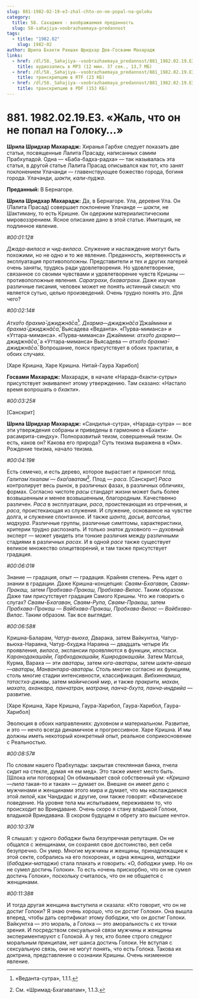 ```yaml
---
slug: 881-1982-02-19-e3-zhal-chto-on-ne-popal-na-goloku
category:
  title: 58. Сахаджия - воображаемая преданность
  slug: 58-sahajiya-voobrazhaemaya-predannost
tags:
  - title: "1982.02"
    slug: 1982-02
author: Шрила Бхакти Ракшак Шридхар Дев-Госвами Махарадж
links:
  - href: /dl/58._Sahajiya--voobrazhaemaya_predannost/881_1982.02.19.E3_SridharMj_Zhal_chto_on_ne_popal_na_Goloku.mp3
    title: аудиозапись в MP3 (12 мин. 37 сек., 13,7 МБ)
  - href: /dl/58._Sahajiya--voobrazhaemaya_predannost/881_1982.02.19.E3_SridharMj_Zhal_chto_on_ne_popal_na_Goloku.rtf
    title: транскрипцию в RTF (23 КБ)
  - href: /dl/58._Sahajiya--voobrazhaemaya_predannost/881_1982.02.19.E3_SridharMj_Zhal_chto_on_ne_popal_na_Goloku.pdf
    title: транскрипцию в PDF (153 КБ)
---
```


# 881. 1982.02.19.E3. «Жаль, что он не попал на Голоку…»

**Шрила Шридхар Махарадж:** Хиранья Гарбхе следует показать две статьи, посвященные Лалита Прасаду, написанных самим Прабхупадой. Одна — «Баба-бадха-радха» — так называлась эта статья, в другой статье Лалита Прасад описывался как тот, кто занят поклонением Улачанди — главенствующее божество города, богиня города. Улачанди, *шакти, кали-пуджа*.

**Преданный:** В Бернагоре.

**Шрила Шридхар Махарадж:** Да, в Бернагоре. Ула, деревня Ула. Он (Лалита Прасад) совершает поклонение Улачанде — *шакти*, не Шактиману, то есть Кришне. Он одержим материалистическим мировоззрением. Ясное описание дано в этой статье. Имитация, не подлинное явление.

*#00:01:12#*

*Джада-виласа* и *чид-виласа*. Служение и наслаждение могут быть похожими, но не одно и то же явление. Преданность, жертвенность и эксплуатация противоположны. Представители и тех и других лагерей очень заняты, трудясь ради удовлетворения. Но удовлетворение, связанное со своими чувствами и удовлетворение чувств Кришны — противоположные явления. *Сараграхи*, *бхаваграхи*. Даже изучая различные писания, человек может не понять истинный смысл: что является сутью, целью произведений. Очень трудно понять это. Для чего?

*#00:02:14#*

*Атха̄то брахма̄-джиджн̃а̄са̄*[^_ftn1]. *Дхарма*—*джиджн̃а̄са̄* Джаймини и *брахма̄-джиджн̃а̄са̄*, Вьясадева «Веданта». «Пурва-миманса» и «Уттара-миманса». «Пурва-миманса» Джаймини: *атха̄то дхарма*—*джиджн̃а̄са̄*, а «Уттара-миманса» Вьясадева — *атха̄то брахма̄-джиджн̃а̄са̄*. Вопрошание, поиск присутствует в обоих трактатах, в обоих случаях.

[Харе Кришна, Харе Кришна. Нитай-Гаура Харибол]

**Госвами Махарадж:** Махарадж, в начале «Нарада–бхакти-сутры» присутствует эквивалент этому утверждению. Там сказано: «Настало время вопрошать о *бхакти*».

*#00:03:25#*

[Санскрит]

**Шрила Шридхар Махарадж:** «Сандилья-сутра», «Нарада-сутра» — все эти утверждения собраны и приведены в гармонию в «Бхакти-расамрита-синдху». Полноразвитый теизм, совершенный теизм. Он есть, каков он? Какова его природа? Суть теизма выражена в «Ом». Рождение теизма, начало теизма.

*#00:04:19#*

Есть семечко, и есть дерево, которое вырастает и приносит плод. *Галитам̇ пхалам̇ — бха̄гаватам̇*[^_ftn2]. Плод — *раса*. [Санскрит] *Раса* контролирует весь рынок, в различных фазах, в различных обличиях, формах. Согласно чистоте *расы* стандарт жизни может быть более возвышенным и менее возвышенным, благородным. Качественно различен. *Раса* в эксплуатации, *раса*, проистекающая из отречения, и *раса*, проистекающая из служения. И служение, основанное на чувстве долга, и служение спонтанное. И также *шанта, дасья, ватсалья, мадхура*. Различные группы, различные симптомы, характеристики, критерии трудно распознать. И только знаток духовного — духовный эксперт — может увидеть эти тонкие различия между различными стадиями в различных *расах*. И в одной *расе* также существует великое множество олицетворений, и там также присутствует градация.

*#00:06:01#*

Знание — градация, опыт — градация. Крайняя степень. Речь идет о знании в градации. Даже Кришна-концепция: *Сваям-Бхагаван, Сваям-Пракаш,* затем *Прабхава-Пракаш, Прабхава-Вилас*. Таким образом. Даже там присутствует градация Самого Кришны. Что же говорить о слугах? *Сваям-Бхагаван, Сваям-Рупа, Сваям-Пракаш*, затем *Прабхава-Пракаш* — *Вайбхава-Пракаш*, *Прабхава-Вилас* — *Вайбхава-Вилас*. Таким образом. Так все выглядит.

*#00:06:58#*

Кришна-Баларам, *Чатур-вьюха*, Дварака, затем Вайкунтха, Чатур-вьюха-Нараяна, Чатур-бхуджа Нараяна — двадцать четыре Их проявления, *виласа*, экспансии проявляются в функции, ипостаси. *Каранодакашайи, Гарбходакашайи, Кширодакашайи*. Затем Матсья, Курма, Вараха — эти *аватары*, затем *юга-аватары*, затем *шакти-авеша*—*аватары,* *Манвантара-аватары*. Столь многие согласно их функциям, столь многие стадии интенсивности, классификация. *Вибхиннамша, татастха-дживы*, затем *майический* мир, и также *пракрити, махан, махато, аханкара, панчатран, матрани, панча-бхута, панча-индрийа* — развитие.

[Харе Кришна, Харе Кришна, Гаура-Харибол, Гаура-Харибол, Гаура-Харибол]

Эволюция в обоих направлениях: духовном и материальном. Развитие, и это — нечто всегда динамичное и прогрессивное. Харе Кришна. И мы должны иметь некоторый конкретный опыт, реальное соприкосновение с Реальностью.

*#00:08:57#*

По словам нашего Прабхупады: закрытая стеклянная банка, пчела сидит на стекле, думая «я ем мед». Это также имеет место быть. [Шлока или поговорка] Он обманывает свой собственный ум: «*Кришна*—*лила* такая-то и такая» — думает он. Внешне он имеет дело с мужчинами и женщинами этого мира и думает, что мы наслаждаемся этой *лилой*, как Чандидас и другие, они также говорят: «Физическое поведение. На уровне тела мы испытываем, переживаем то, что происходит во Вриндаване. Очень скоро я стану владыкой Голоки, владыкой Вриндавана. В скором будущем я обрету это высшее нечто».

*#00:10:37#*

Я слышал: у одного *бабаджи* была безупречная репутация. Он не общался с женщинами, он сохранял свое достоинство, вел себя безупречно. Он умер. Многие мужчины и женщины, принадлежащие к этой секте, собрались на его похоронах, и одна женщина, *матаджи* (*бабаджи-матаджи*) стала плакать и говорить: «О, *бабаджи* умер. Но он не сумел достичь Голоки». То есть «очень прискорбно, что он не сумел достичь Голоки», поскольку считалось, что он не общается с женщинами.

*#00:11:38#*

И тогда другая женщина выступила и сказала: «Кто говорит, что он не достиг Голоки? Я знаю очень хорошо, что он достиг Голоки». Она вышла вперед, чтобы дать сертификат этому *бабаджи*, что он достиг Голоки. Вайкунтха — это мораль, а Голока — это аморальность с их точки зрения. И посредством сексуальной связи мужчины и женщины экспериментируют с Голокой. А у тех, кто более строго следуют моральным принципам, нет шанса достичь Голоки. Не вступая с сексуальную связь, они не могут понять, что есть Голока. Такова их доктрина, представление о сознании Кришны. Очень низменное явление.



[^_ftn1]: «Веданта-сутра», 1.1.1.

[^_ftn2]: См. «Шримад-Бхагаватам», 1.1.3.

